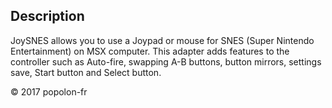 ﻿## Description



JoySNES allows you to use a Joypad or mouse for SNES (Super Nintendo Entertainment) on MSX computer. This adapter adds features to the controller such as Auto-fire, swapping A-B buttons, button mirrors, settings save, Start button and Select button.

&copy; 2017 popolon-fr


